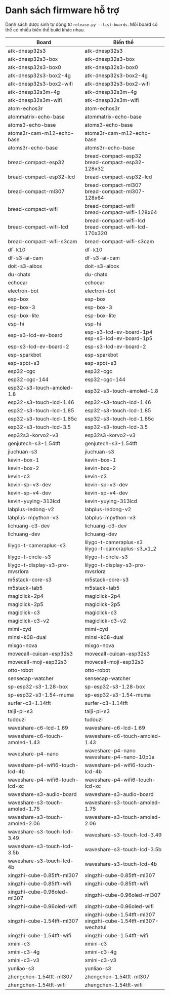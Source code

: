 # Danh sách firmware hỗ trợ

Danh sách được sinh tự động từ `release.py --list-boards`. Mỗi board có thể có nhiều biến thể build khác nhau.

| Board | Biến thể |
| --- | --- |
| atk-dnesp32s3 | atk-dnesp32s3 |
| atk-dnesp32s3-box | atk-dnesp32s3-box |
| atk-dnesp32s3-box0 | atk-dnesp32s3-box0 |
| atk-dnesp32s3-box2-4g | atk-dnesp32s3-box2-4g |
| atk-dnesp32s3-box2-wifi | atk-dnesp32s3-box2-wifi |
| atk-dnesp32s3m-4g | atk-dnesp32s3m-4g |
| atk-dnesp32s3m-wifi | atk-dnesp32s3m-wifi |
| atom-echos3r | atom-echos3r |
| atommatrix-echo-base | atommatrix-echo-base |
| atoms3-echo-base | atoms3-echo-base |
| atoms3r-cam-m12-echo-base | atoms3r-cam-m12-echo-base |
| atoms3r-echo-base | atoms3r-echo-base |
| bread-compact-esp32 | bread-compact-esp32<br>bread-compact-esp32-128x32 |
| bread-compact-esp32-lcd | bread-compact-esp32-lcd |
| bread-compact-ml307 | bread-compact-ml307<br>bread-compact-ml307-128x64 |
| bread-compact-wifi | bread-compact-wifi<br>bread-compact-wifi-128x64 |
| bread-compact-wifi-lcd | bread-compact-wifi-lcd<br>bread-compact-wifi-lcd-170x320 |
| bread-compact-wifi-s3cam | bread-compact-wifi-s3cam |
| df-k10 | df-k10 |
| df-s3-ai-cam | df-s3-ai-cam |
| doit-s3-aibox | doit-s3-aibox |
| du-chatx | du-chatx |
| echoear | echoear |
| electron-bot | electron-bot |
| esp-box | esp-box |
| esp-box-3 | esp-box-3 |
| esp-box-lite | esp-box-lite |
| esp-hi | esp-hi |
| esp-s3-lcd-ev-board | esp-s3-lcd-ev-board-1p4<br>esp-s3-lcd-ev-board-1p5 |
| esp-s3-lcd-ev-board-2 | esp-s3-lcd-ev-board-2 |
| esp-sparkbot | esp-sparkbot |
| esp-spot-s3 | esp-spot-s3 |
| esp32-cgc | esp32-cgc |
| esp32-cgc-144 | esp32-cgc-144 |
| esp32-s3-touch-amoled-1.8 | esp32-s3-touch-amoled-1.8 |
| esp32-s3-touch-lcd-1.46 | esp32-s3-touch-lcd-1.46 |
| esp32-s3-touch-lcd-1.85 | esp32-s3-touch-lcd-1.85 |
| esp32-s3-touch-lcd-1.85c | esp32-s3-touch-lcd-1.85c |
| esp32-s3-touch-lcd-3.5 | esp32-s3-touch-lcd-3.5 |
| esp32s3-korvo2-v3 | esp32s3-korvo2-v3 |
| genjutech-s3-1.54tft | genjutech-s3-1.54tft |
| jiuchuan-s3 | jiuchuan-s3 |
| kevin-box-1 | kevin-box-1 |
| kevin-box-2 | kevin-box-2 |
| kevin-c3 | kevin-c3 |
| kevin-sp-v3-dev | kevin-sp-v3-dev |
| kevin-sp-v4-dev | kevin-sp-v4-dev |
| kevin-yuying-313lcd | kevin-yuying-313lcd |
| labplus-ledong-v2 | labplus-ledong-v2 |
| labplus-mpython-v3 | labplus-mpython-v3 |
| lichuang-c3-dev | lichuang-c3-dev |
| lichuang-dev | lichuang-dev |
| lilygo-t-cameraplus-s3 | lilygo-t-cameraplus-s3<br>lilygo-t-cameraplus-s3_v1_2 |
| lilygo-t-circle-s3 | lilygo-t-circle-s3 |
| lilygo-t-display-s3-pro-mvsrlora | lilygo-t-display-s3-pro-mvsrlora |
| m5stack-core-s3 | m5stack-core-s3 |
| m5stack-tab5 | m5stack-tab5 |
| magiclick-2p4 | magiclick-2p4 |
| magiclick-2p5 | magiclick-2p5 |
| magiclick-c3 | magiclick-c3 |
| magiclick-c3-v2 | magiclick-c3-v2 |
| mimi-cyd | mimi-cyd |
| minsi-k08-dual | minsi-k08-dual |
| mixgo-nova | mixgo-nova |
| movecall-cuican-esp32s3 | movecall-cuican-esp32s3 |
| movecall-moji-esp32s3 | movecall-moji-esp32s3 |
| otto-robot | otto-robot |
| sensecap-watcher | sensecap-watcher |
| sp-esp32-s3-1.28-box | sp-esp32-s3-1.28-box |
| sp-esp32-s3-1.54-muma | sp-esp32-s3-1.54-muma |
| surfer-c3-1.14tft | surfer-c3-1.14tft |
| taiji-pi-s3 | taiji-pi-s3 |
| tudouzi | tudouzi |
| waveshare-c6-lcd-1.69 | waveshare-c6-lcd-1.69 |
| waveshare-c6-touch-amoled-1.43 | waveshare-c6-touch-amoled-1.43 |
| waveshare-p4-nano | waveshare-p4-nano<br>waveshare-p4-nano-10p1a |
| waveshare-p4-wifi6-touch-lcd-4b | waveshare-p4-wifi6-touch-lcd-4b |
| waveshare-p4-wifi6-touch-lcd-xc | waveshare-p4-wifi6-touch-lcd-xc |
| waveshare-s3-audio-board | waveshare-s3-audio-board |
| waveshare-s3-touch-amoled-1.75 | waveshare-s3-touch-amoled-1.75 |
| waveshare-s3-touch-amoled-2.06 | waveshare-s3-touch-amoled-2.06 |
| waveshare-s3-touch-lcd-3.49 | waveshare-s3-touch-lcd-3.49 |
| waveshare-s3-touch-lcd-3.5b | waveshare-s3-touch-lcd-3.5b |
| waveshare-s3-touch-lcd-4b | waveshare-s3-touch-lcd-4b |
| xingzhi-cube-0.85tft-ml307 | xingzhi-cube-0.85tft-ml307 |
| xingzhi-cube-0.85tft-wifi | xingzhi-cube-0.85tft-wifi |
| xingzhi-cube-0.96oled-ml307 | xingzhi-cube-0.96oled-ml307 |
| xingzhi-cube-0.96oled-wifi | xingzhi-cube-0.96oled-wifi |
| xingzhi-cube-1.54tft-ml307 | xingzhi-cube-1.54tft-ml307<br>xingzhi-cube-1.54tft-ml307-wechatui |
| xingzhi-cube-1.54tft-wifi | xingzhi-cube-1.54tft-wifi |
| xmini-c3 | xmini-c3 |
| xmini-c3-4g | xmini-c3-4g |
| xmini-c3-v3 | xmini-c3-v3 |
| yunliao-s3 | yunliao-s3 |
| zhengchen-1.54tft-ml307 | zhengchen-1.54tft-ml307 |
| zhengchen-1.54tft-wifi | zhengchen-1.54tft-wifi |
